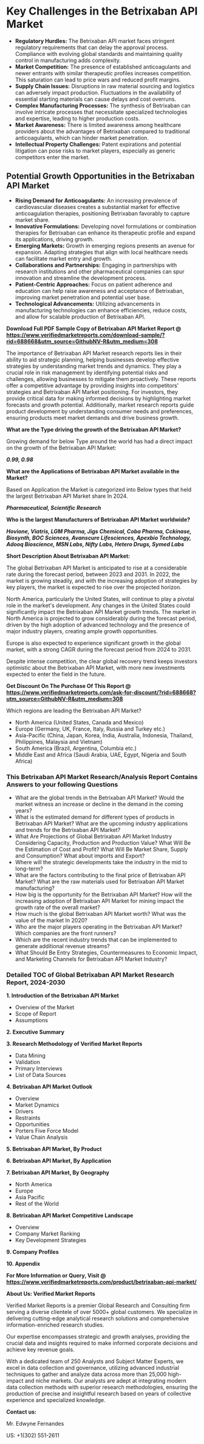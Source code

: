 <p class=""><h1>Key Challenges in the Betrixaban API Market</h1><ul>    <li>        <strong>Regulatory Hurdles:</strong> The Betrixaban API market faces stringent regulatory requirements that can delay the approval process. Compliance with evolving global standards and maintaining quality control in manufacturing adds complexity.    </li>    <li>        <strong>Market Competition:</strong> The presence of established anticoagulants and newer entrants with similar therapeutic profiles increases competition. This saturation can lead to price wars and reduced profit margins.    </li>    <li>        <strong>Supply Chain Issues:</strong> Disruptions in raw material sourcing and logistics can adversely impact production. Fluctuations in the availability of essential starting materials can cause delays and cost overruns.    </li>    <li>        <strong>Complex Manufacturing Processes:</strong> The synthesis of Betrixaban can involve intricate processes that necessitate specialized technologies and expertise, leading to higher production costs.    </li>    <li>        <strong>Market Awareness:</strong> There is limited awareness among healthcare providers about the advantages of Betrixaban compared to traditional anticoagulants, which can hinder market penetration.    </li>    <li>        <strong>Intellectual Property Challenges:</strong> Patent expirations and potential litigation can pose risks to market players, especially as generic competitors enter the market.    </li></ul><h2>Potential Growth Opportunities in the Betrixaban API Market</h1><ul>    <li>        <strong>Rising Demand for Anticoagulants:</strong> An increasing prevalence of cardiovascular diseases creates a substantial market for effective anticoagulation therapies, positioning Betrixaban favorably to capture market share.    </li>    <li>        <strong>Innovative Formulations:</strong> Developing novel formulations or combination therapies for Betrixaban can enhance its therapeutic profile and expand its applications, driving growth.    </li>    <li>        <strong>Emerging Markets:</strong> Growth in emerging regions presents an avenue for expansion. Adapting strategies that align with local healthcare needs can facilitate market entry and growth.    </li>    <li>        <strong>Collaborations and Partnerships:</strong> Engaging in partnerships with research institutions and other pharmaceutical companies can spur innovation and streamline the development process.    </li>    <li>        <strong>Patient-Centric Approaches:</strong> Focus on patient adherence and education can help raise awareness and acceptance of Betrixaban, improving market penetration and potential user base.    </li>    <li>        <strong>Technological Advancements:</strong> Utilizing advancements in manufacturing technologies can enhance efficiencies, reduce costs, and allow for scalable production of Betrixaban API.    </li></ul></p><p class=""><strong>Download Full PDF Sample Copy of Betrixaban API Market Report @ <a href="https://www.verifiedmarketreports.com/download-sample/?rid=688668&utm_source=GithubNV-R&utm_medium=308" target="_blank">https://www.verifiedmarketreports.com/download-sample/?rid=688668&utm_source=GithubNV-R&utm_medium=308</a></strong></p><p>The importance of&nbsp;Betrixaban API Market research reports lies in their ability to aid strategic planning, helping businesses develop effective strategies by understanding market trends and dynamics. They play a crucial role in risk management by identifying potential risks and challenges, allowing businesses to mitigate them proactively. These reports offer a competitive advantage by providing insights into competitors' strategies and Betrixaban API Market positioning. For investors, they provide critical data for making informed decisions by highlighting market forecasts and growth potential. Additionally, market research reports guide product development by understanding consumer needs and preferences, ensuring products meet market demands and drive business growth.</p><p><strong>What are the&nbsp;Type driving the growth of the Betrixaban API Market?</strong></p><p id="" class="">Growing demand for below Type around the world has had a direct impact on the growth of the Betrixaban API Market:</p><p class=""><em><strong>0.99, 0.98</strong></em></p><p class=""><strong>What are the&nbsp;Applications&nbsp;of Betrixaban API Market available in the Market?</strong></p><p id="" class="">Based on Application the Market is categorized into Below types that held the largest Betrixaban API Market share In 2024.</p><p class=""><em><strong>Pharmaceutical, Scientific Research</strong></em></p><p class=""><strong>Who is the largest Manufacturers of Betrixaban API Market worldwide?</strong></p><p><em><strong>Hovione, Viatris, LGM Pharma, Jigs Chemical, Coba Pharma, Cckinase, Biosynth, BOC Sciences, Avanscure Lifesciences, Apexbio Technology, Adooq Bioscience, MSN Labs, Nifty Labs, Hetero Drugs, Symed Labs</strong></em></p><p id="" class=""><strong>Short Description About Betrixaban API Market:</strong></p><p>The global Betrixaban API Market is anticipated to rise at a considerable rate during the forecast period, between 2023 and 2031. In 2022, the market is growing steadily, and with the increasing adoption of strategies by key players, the market is expected to rise over the projected horizon.</p><p>North America, particularly the United States, will continue to play a pivotal role in the market's development. Any changes in the United States could significantly impact the Betrixaban API Market growth trends. The market in North America is projected to grow considerably during the forecast period, driven by the high adoption of advanced technology and the presence of major industry players, creating ample growth opportunities.</p><p>Europe is also expected to experience significant growth in the global market, with a strong CAGR during the forecast period from 2024 to 2031.</p><p>Despite intense competition, the clear global recovery trend keeps investors optimistic about the Betrixaban API Market, with more new investments expected to enter the field in the future.</p><p id="" class=""><strong>Get Discount On The Purchase Of This Report @ <a href="https://www.verifiedmarketreports.com/ask-for-discount/?rid=688668?utm_source=GithubNV-R&utm_medium=308" target="_blank">https://www.verifiedmarketreports.com/ask-for-discount/?rid=688668?utm_source=GithubNV-R&utm_medium=308</a></strong></p><p class="">Which regions are leading the Betrixaban API Market?</p><ul><li>North America (United States, Canada and Mexico)</li><li>Europe (Germany, UK, France, Italy, Russia and Turkey etc.)</li><li>Asia-Pacific (China, Japan, Korea, India, Australia, Indonesia, Thailand, Philippines, Malaysia and Vietnam)</li><li>South America (Brazil, Argentina, Columbia etc.)</li><li>Middle East and Africa (Saudi Arabia, UAE, Egypt, Nigeria and South Africa)</li></ul><h3 id="" class="">This Betrixaban API Market Research/Analysis Report Contains Answers to your following Questions</h3><ul><li>What are the global trends in the Betrixaban API Market? Would the market witness an increase or decline in the demand in the coming years?</li><li>What is the estimated demand for different types of products in Betrixaban API Market? What are the upcoming industry applications and trends for the Betrixaban API Market?</li><li>What Are Projections of Global Betrixaban API Market Industry Considering Capacity, Production and Production Value? What Will Be the Estimation of Cost and Profit? What Will Be Market Share, Supply and Consumption? What about imports and Export?</li><li>Where will the strategic developments take the industry in the mid to long-term?</li><li>What are the factors contributing to the final price of Betrixaban API Market? What are the raw materials used for Betrixaban API Market manufacturing?</li><li>How big is the opportunity for the Betrixaban API Market? How will the increasing adoption of Betrixaban API Market for mining impact the growth rate of the overall market?</li><li>How much is the global Betrixaban API Market worth? What was the value of the market In 2020?</li><li>Who are the major players operating in the Betrixaban API Market? Which companies are the front runners?</li><li>Which are the recent industry trends that can be implemented to generate additional revenue streams?</li><li>What Should Be Entry Strategies, Countermeasures to Economic Impact, and Marketing Channels for Betrixaban API Market Industry?</li></ul><h3 id="" class="">Detailed TOC of Global Betrixaban API Market Research Report, 2024-2030</h3><p id="" class=""><strong>1. Introduction of the Betrixaban API Market</strong></p><ul><li>Overview of the Market</li><li>Scope of Report</li><li>Assumptions</li></ul><p id="" class=""><strong>2. Executive Summary</strong></p><p id="" class=""><strong>3. Research Methodology of Verified Market Reports</strong></p><ul><li>Data Mining</li><li>Validation</li><li>Primary Interviews</li><li>List of Data Sources</li></ul><p id="" class=""><strong>4. Betrixaban API Market Outlook</strong></p><ul><li>Overview</li><li>Market Dynamics</li><li>Drivers</li><li>Restraints</li><li>Opportunities</li><li>Porters Five Force Model</li><li>Value Chain Analysis</li></ul><p id="" class=""><strong>5. Betrixaban API Market, By Product</strong></p><p id="" class=""><strong>6. Betrixaban API Market, By Application</strong></p><p id="" class=""><strong>7. Betrixaban API Market, By Geography</strong></p><ul><li>North America</li><li>Europe</li><li>Asia Pacific</li><li>Rest of the World</li></ul><p id="" class=""><strong>8. Betrixaban API Market Competitive Landscape</strong></p><ul><li>Overview</li><li>Company Market Ranking</li><li>Key Development Strategies</li></ul><p id="" class=""><strong>9. Company Profiles</strong></p><p id="" class=""><strong>10. Appendix</strong></p><p id="" class=""><strong>For More Information or Query, Visit @ <a href="https://www.verifiedmarketreports.com/product/betrixaban-api-market/" target="_blank">https://www.verifiedmarketreports.com/product/betrixaban-api-market/</a></strong></p><p id="" class=""><strong>About Us: Verified Market Reports</strong></p><p id="" class="">Verified Market Reports is a premier Global Research and Consulting firm serving a diverse clientele of over 5000+ global customers. We specialize in delivering cutting-edge analytical research solutions and comprehensive information-enriched research studies.</p><p id="" class="">Our expertise encompasses strategic and growth analyses, providing the crucial data and insights required to make informed corporate decisions and achieve key revenue goals.</p><p id="" class="">With a dedicated team of 250 Analysts and Subject Matter Experts, we excel in data collection and governance, utilizing advanced industrial techniques to gather and analyze data across more than 25,000 high-impact and niche markets. Our analysts are adept at integrating modern data collection methods with superior research methodologies, ensuring the production of precise and insightful research based on years of collective experience and specialized knowledge.</p><p id="" class=""><strong>Contact us:</strong></p><p id="" class="">Mr. Edwyne Fernandes</p><p id="" class="">US: +1(302) 551-2611</p>